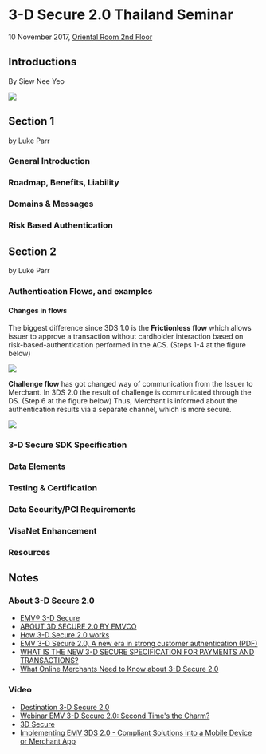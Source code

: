 # 3-D Secure 2.0 Thailand Seminar

10 November 2017, [Oriental Room 2nd Floor](https://goo.gl/maps/BscwtYrbw7r)

## Introductions

By  Siew Nee Yeo

![](https://raw.githubusercontent.com/junlapong/junlapong.github.io/master/notes/media/3ds-2.0.png)

## Section 1

by  Luke Parr

### General Introduction

### Roadmap, Benefits, Liability

### Domains & Messages

### Risk Based Authentication

## Section 2

by  Luke Parr

### Authentication Flows, and examples

#### Changes in flows

The biggest difference since 3DS 1.0 is the **Frictionless flow** which allows issuer to approve a transaction without cardholder interaction based on risk-based-authentication performed in the ACS. (Steps 1-4 at the figure below)

![](http://www.modirum.com/files/2017/05/3ds20.png)

**Challenge flow** has got changed way of communication from the Issuer to Merchant. In 3DS 2.0 the result of challenge is communicated through the DS. (Step 6 at the figure below) Thus, Merchant is informed about the authentication results via a separate channel, which is more secure.

![](http://www.modirum.com/files/2017/05/3ds20-challenge.png)

### 3-D Secure SDK Specification

### Data Elements

### Testing & Certification

### Data Security/PCI Requirements

### VisaNet Enhancement

### Resources



## Notes

### About 3-D Secure 2.0
- [EMV® 3-D Secure](https://www.emvco.com/emv-technologies/3d-secure/)
- [ABOUT 3D SECURE 2.0 BY EMVCO](https://www.gpayments.com/about/3d-secure-2.0)
- [How 3-D Secure 2.0 works](http://www.modirum.com/3dsecure/)
- [EMV 3-D Secure 2.0, A new era in strong customer authentication \(PDF\)](https://worldline.com/content/dam/worldline/documents/publications/brochures/briefing-3dsecure-2p-en-ld.pdf)
- [WHAT IS THE NEW 3-D SECURE SPECIFICATION FOR PAYMENTS AND TRANSACTIONS?](https://goo.gl/xbjCDs)
- [What Online Merchants Need to Know about 3-D Secure 2.0](https://goo.gl/yZLaqc)


### Video
- [Destination 3-D Secure 2.0](https://youtu.be/P_C2JzbRaI8)
- [Webinar EMV 3-D Secure 2.0: Second Time's the Charm?](https://youtu.be/B9ReYBC3p2k)
- [3D Secure](https://youtu.be/B9ReYBC3p2k)
- [Implementing EMV 3DS 2.0 - Compliant Solutions into a Mobile Device or Merchant App](https://youtu.be/S3YTLTJGisw)


